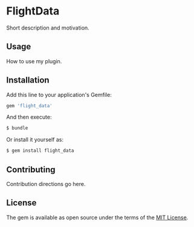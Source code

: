 # FlightData
Short description and motivation.

## Usage
How to use my plugin.

## Installation
Add this line to your application's Gemfile:

```ruby
gem 'flight_data'
```

And then execute:
```bash
$ bundle
```

Or install it yourself as:
```bash
$ gem install flight_data
```

## Contributing
Contribution directions go here.

## License
The gem is available as open source under the terms of the [MIT License](https://opensource.org/licenses/MIT).
